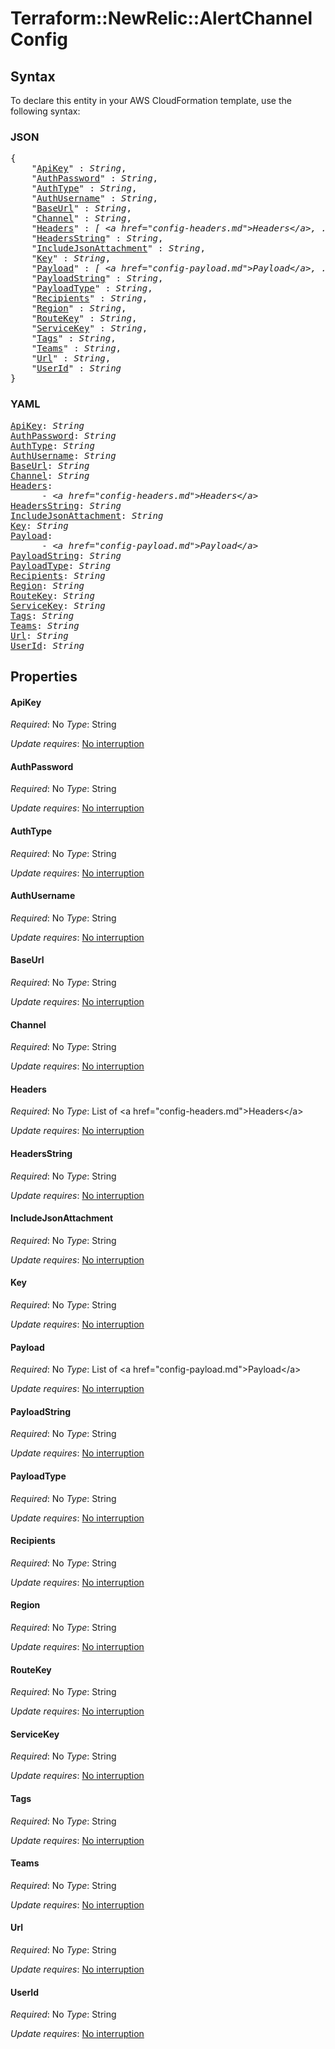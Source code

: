 # Terraform::NewRelic::AlertChannel Config

## Syntax

To declare this entity in your AWS CloudFormation template, use the following syntax:

### JSON

<pre>
{
    "<a href="#apikey" title="ApiKey">ApiKey</a>" : <i>String</i>,
    "<a href="#authpassword" title="AuthPassword">AuthPassword</a>" : <i>String</i>,
    "<a href="#authtype" title="AuthType">AuthType</a>" : <i>String</i>,
    "<a href="#authusername" title="AuthUsername">AuthUsername</a>" : <i>String</i>,
    "<a href="#baseurl" title="BaseUrl">BaseUrl</a>" : <i>String</i>,
    "<a href="#channel" title="Channel">Channel</a>" : <i>String</i>,
    "<a href="#headers" title="Headers">Headers</a>" : <i>[ &lt;a href=&#34;config-headers.md&#34;&gt;Headers&lt;/a&gt;, ... ]</i>,
    "<a href="#headersstring" title="HeadersString">HeadersString</a>" : <i>String</i>,
    "<a href="#includejsonattachment" title="IncludeJsonAttachment">IncludeJsonAttachment</a>" : <i>String</i>,
    "<a href="#key" title="Key">Key</a>" : <i>String</i>,
    "<a href="#payload" title="Payload">Payload</a>" : <i>[ &lt;a href=&#34;config-payload.md&#34;&gt;Payload&lt;/a&gt;, ... ]</i>,
    "<a href="#payloadstring" title="PayloadString">PayloadString</a>" : <i>String</i>,
    "<a href="#payloadtype" title="PayloadType">PayloadType</a>" : <i>String</i>,
    "<a href="#recipients" title="Recipients">Recipients</a>" : <i>String</i>,
    "<a href="#region" title="Region">Region</a>" : <i>String</i>,
    "<a href="#routekey" title="RouteKey">RouteKey</a>" : <i>String</i>,
    "<a href="#servicekey" title="ServiceKey">ServiceKey</a>" : <i>String</i>,
    "<a href="#tags" title="Tags">Tags</a>" : <i>String</i>,
    "<a href="#teams" title="Teams">Teams</a>" : <i>String</i>,
    "<a href="#url" title="Url">Url</a>" : <i>String</i>,
    "<a href="#userid" title="UserId">UserId</a>" : <i>String</i>
}
</pre>

### YAML

<pre>
<a href="#apikey" title="ApiKey">ApiKey</a>: <i>String</i>
<a href="#authpassword" title="AuthPassword">AuthPassword</a>: <i>String</i>
<a href="#authtype" title="AuthType">AuthType</a>: <i>String</i>
<a href="#authusername" title="AuthUsername">AuthUsername</a>: <i>String</i>
<a href="#baseurl" title="BaseUrl">BaseUrl</a>: <i>String</i>
<a href="#channel" title="Channel">Channel</a>: <i>String</i>
<a href="#headers" title="Headers">Headers</a>: <i>
      - &lt;a href=&#34;config-headers.md&#34;&gt;Headers&lt;/a&gt;</i>
<a href="#headersstring" title="HeadersString">HeadersString</a>: <i>String</i>
<a href="#includejsonattachment" title="IncludeJsonAttachment">IncludeJsonAttachment</a>: <i>String</i>
<a href="#key" title="Key">Key</a>: <i>String</i>
<a href="#payload" title="Payload">Payload</a>: <i>
      - &lt;a href=&#34;config-payload.md&#34;&gt;Payload&lt;/a&gt;</i>
<a href="#payloadstring" title="PayloadString">PayloadString</a>: <i>String</i>
<a href="#payloadtype" title="PayloadType">PayloadType</a>: <i>String</i>
<a href="#recipients" title="Recipients">Recipients</a>: <i>String</i>
<a href="#region" title="Region">Region</a>: <i>String</i>
<a href="#routekey" title="RouteKey">RouteKey</a>: <i>String</i>
<a href="#servicekey" title="ServiceKey">ServiceKey</a>: <i>String</i>
<a href="#tags" title="Tags">Tags</a>: <i>String</i>
<a href="#teams" title="Teams">Teams</a>: <i>String</i>
<a href="#url" title="Url">Url</a>: <i>String</i>
<a href="#userid" title="UserId">UserId</a>: <i>String</i>
</pre>

## Properties

#### ApiKey

_Required_: No
_Type_: String

_Update requires_: [No interruption](https://docs.aws.amazon.com/AWSCloudFormation/latest/UserGuide/using-cfn-updating-stacks-update-behaviors.html#update-no-interrupt)

#### AuthPassword

_Required_: No
_Type_: String

_Update requires_: [No interruption](https://docs.aws.amazon.com/AWSCloudFormation/latest/UserGuide/using-cfn-updating-stacks-update-behaviors.html#update-no-interrupt)

#### AuthType

_Required_: No
_Type_: String

_Update requires_: [No interruption](https://docs.aws.amazon.com/AWSCloudFormation/latest/UserGuide/using-cfn-updating-stacks-update-behaviors.html#update-no-interrupt)

#### AuthUsername

_Required_: No
_Type_: String

_Update requires_: [No interruption](https://docs.aws.amazon.com/AWSCloudFormation/latest/UserGuide/using-cfn-updating-stacks-update-behaviors.html#update-no-interrupt)

#### BaseUrl

_Required_: No
_Type_: String

_Update requires_: [No interruption](https://docs.aws.amazon.com/AWSCloudFormation/latest/UserGuide/using-cfn-updating-stacks-update-behaviors.html#update-no-interrupt)

#### Channel

_Required_: No
_Type_: String

_Update requires_: [No interruption](https://docs.aws.amazon.com/AWSCloudFormation/latest/UserGuide/using-cfn-updating-stacks-update-behaviors.html#update-no-interrupt)

#### Headers

_Required_: No
_Type_: List of &lt;a href=&#34;config-headers.md&#34;&gt;Headers&lt;/a&gt;

_Update requires_: [No interruption](https://docs.aws.amazon.com/AWSCloudFormation/latest/UserGuide/using-cfn-updating-stacks-update-behaviors.html#update-no-interrupt)

#### HeadersString

_Required_: No
_Type_: String

_Update requires_: [No interruption](https://docs.aws.amazon.com/AWSCloudFormation/latest/UserGuide/using-cfn-updating-stacks-update-behaviors.html#update-no-interrupt)

#### IncludeJsonAttachment

_Required_: No
_Type_: String

_Update requires_: [No interruption](https://docs.aws.amazon.com/AWSCloudFormation/latest/UserGuide/using-cfn-updating-stacks-update-behaviors.html#update-no-interrupt)

#### Key

_Required_: No
_Type_: String

_Update requires_: [No interruption](https://docs.aws.amazon.com/AWSCloudFormation/latest/UserGuide/using-cfn-updating-stacks-update-behaviors.html#update-no-interrupt)

#### Payload

_Required_: No
_Type_: List of &lt;a href=&#34;config-payload.md&#34;&gt;Payload&lt;/a&gt;

_Update requires_: [No interruption](https://docs.aws.amazon.com/AWSCloudFormation/latest/UserGuide/using-cfn-updating-stacks-update-behaviors.html#update-no-interrupt)

#### PayloadString

_Required_: No
_Type_: String

_Update requires_: [No interruption](https://docs.aws.amazon.com/AWSCloudFormation/latest/UserGuide/using-cfn-updating-stacks-update-behaviors.html#update-no-interrupt)

#### PayloadType

_Required_: No
_Type_: String

_Update requires_: [No interruption](https://docs.aws.amazon.com/AWSCloudFormation/latest/UserGuide/using-cfn-updating-stacks-update-behaviors.html#update-no-interrupt)

#### Recipients

_Required_: No
_Type_: String

_Update requires_: [No interruption](https://docs.aws.amazon.com/AWSCloudFormation/latest/UserGuide/using-cfn-updating-stacks-update-behaviors.html#update-no-interrupt)

#### Region

_Required_: No
_Type_: String

_Update requires_: [No interruption](https://docs.aws.amazon.com/AWSCloudFormation/latest/UserGuide/using-cfn-updating-stacks-update-behaviors.html#update-no-interrupt)

#### RouteKey

_Required_: No
_Type_: String

_Update requires_: [No interruption](https://docs.aws.amazon.com/AWSCloudFormation/latest/UserGuide/using-cfn-updating-stacks-update-behaviors.html#update-no-interrupt)

#### ServiceKey

_Required_: No
_Type_: String

_Update requires_: [No interruption](https://docs.aws.amazon.com/AWSCloudFormation/latest/UserGuide/using-cfn-updating-stacks-update-behaviors.html#update-no-interrupt)

#### Tags

_Required_: No
_Type_: String

_Update requires_: [No interruption](https://docs.aws.amazon.com/AWSCloudFormation/latest/UserGuide/using-cfn-updating-stacks-update-behaviors.html#update-no-interrupt)

#### Teams

_Required_: No
_Type_: String

_Update requires_: [No interruption](https://docs.aws.amazon.com/AWSCloudFormation/latest/UserGuide/using-cfn-updating-stacks-update-behaviors.html#update-no-interrupt)

#### Url

_Required_: No
_Type_: String

_Update requires_: [No interruption](https://docs.aws.amazon.com/AWSCloudFormation/latest/UserGuide/using-cfn-updating-stacks-update-behaviors.html#update-no-interrupt)

#### UserId

_Required_: No
_Type_: String

_Update requires_: [No interruption](https://docs.aws.amazon.com/AWSCloudFormation/latest/UserGuide/using-cfn-updating-stacks-update-behaviors.html#update-no-interrupt)

